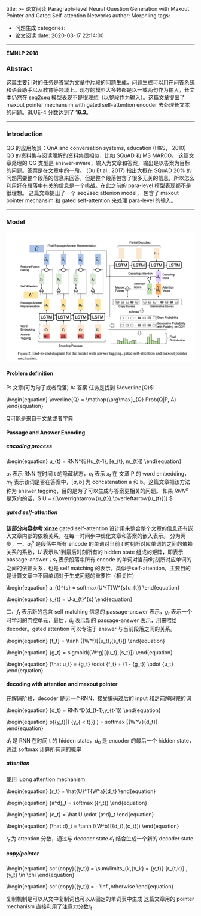 title: >-
  论文阅读 Paragraph-level Neural Question Generation with Maxout Pointer and Gated
  Self-attention Networks
author: Morphling
tags:
  - 问题生成
categories:
  - 论文阅读
date: 2020-03-17 22:14:00
---
**EMNLP 2018**
### Abstract 
这篇主要针对的任务是答案为文章中片段的问题生成，问题生成可以用在问答系统和语音助手以及教育等领域上。现存的模型大多数都是以一或两句作为输入，长文本仍然在 seq2seq 模型表现不是很理想（以整段作为输入）。这篇文章提出了 maxout pointer mechansim with gated self-attention encoder 去处理长文本的问题。BLUE-4 分数达到了 **16.3**。

---
### Introduction
QG 的应用场景：QnA and conversation systems, education (H&S， 2010)
QG 的资料集与阅读理解的资料集很相似，比如 SQuAD 和 MS MARCO。
这篇文章处理的 QG 类型是 answer-aware，输入为文章和答案，输出是以答案为目标的问题。答案是在文章中的一段。
(Du Et al., 2017) 指出大概在 SQuAD 20% 的问题需要整个段落的信息来回答，但是整个段落包含了很多无关的信息，所以怎么利用好在段落中有关的信息是一个挑战。在此之前的 para-level 模型表现都不是很理想。
这篇文章提出了一个 seq2seq attenion model， 包含了 maxout pointer mechansim 和 gated self-attention 来处理 para-level 的输入。

---
### Model
![upload successful](/images/pasted-1.png)
#### Problem definition
P: 文章(可为句子或者段落)
A: 答案
任务是找到 $\overline{Q}$:

\begin{equation}
	\overline{Q} = \mathop{\arg\max}_{Q} Prob(Q|P, A)
\end{equation}

Q可能是来自于文章或者字典
#### Passage and Answer Encoding
##### encoding process

\begin{equation}
	u_{t} = RNN^{E}(u_{t-1}, [e_{t}, m_{t}])
\end{equation}

$u_{t}$ 表示 RNN 在时间 t 的隐藏状态，$e_{t}$ 表示 $x_{t}$ 在 文章 P 的 word embedding，$m_{t}$ 表示该词是否在答案中，$[a, b]$ 为 concatenation a 和 b。这篇文章把该方法称为 answer tagging，目的是为了可以生成与答案更相关的问题。
如果 $RNN^{e}$ 是双向的话，$ U = {[\overrightarrow{u_{t}},\overleftarrow{u_{t}}]} $

##### gated self-attention
**该部分内容参考 [xinze](https://www.cnblogs.com/LuoboLiam/p/11688786.html)**
gated self-attention 设计用来整合整个文章的信息还有嵌入文章内部的依赖关系，在每一时间步中优化文章和答案的嵌入表示。
分为两步，一、$a_{t}^{s}$ 是段落中所有 encode 的单词对当前 $t$ 时刻所对应单词的之间的依赖关系的系数，$U$ 表示从1到最后时刻所有的 hidden state 组成的矩阵，即表示 passage-answer；${s_t}$ 表示段落中所有 encode 的单词对当前$t$时刻所对应单词的之间的依赖关系，也是 self matching 的表示。类似于self-attention，主要目的是计算文章中不同单词对于生成问题的重要性（相关性）

\begin{equation}
	a_{t}^{s} = softmax(U^{T}W^{s}u_{t})
\end{equation}

\begin{equation}
	s_{t} = U·a_{t}^{s}
\end{equation}


二、${f_t}$ 表示新的包含 self matching 信息的 passage-answer 表示，${g_t}$ 表示一个可学习的门控单元，最后，${\hat u_t}$ 表示新的 passage-answer 表示，用来喂给decoder。gated attention 可以专注于 answer 与当前段落之间的关系。

\begin{equation}
	{f_t} = \tanh ({W^f}[{u_t},{s_t}])
\end{equation}

\begin{equation}
	{g_t} = sigmoid({W^g}[{u_t},{s_t}])
\end{equation}

\begin{equation}
	{\hat u_t} = {g_t} \odot {f_t} + (1 - {g_t}) \odot {u_t}
\end{equation}

#### decoding with attention and maxout pointer

在解码阶段，decoder 是另一个RNN，接受编码过后的 input 和之前解码完的词

\begin{equation}
	{d_t} = RNN^D(d_{t-1},y_{t-1})
\end{equation}

\begin{equation}
	p({y_t}|\{ {y_{ < t}}\} ) = softmax ({W^V}{d_t})
\end{equation}

$d_t$ 是 RNN 在时间 t 的 hidden state，$d_0$ 是  encoder 的最后一个 hidden state，通过 softmax 计算所有词的概率

##### attention
使用 luong attention mechanism

\begin{equation}
	{r_t} = \hat{U}^T{W^a}{d_t}
\end{equation}

\begin{equation}
	{a^d}_t = softmax ({r_t})
\end{equation}

\begin{equation}
	{c_t} = \hat U \cdot {a^d}_t
\end{equation}

\begin{equation}
	{\hat d}_t = \tanh ({W^b}[{d_t},{c_t}])
\end{equation}

$r_t$ 为 attention 分数，通过与 decoder state $d_t$ 结合生成一个新的 decoder state

##### copy/pointer

\begin{equation}
	sc^{copy}({y_t}) = \sum\limits_{k,{x_k} = {y_t}} {r_{t,k}} ,{y_t} \in \chi 
\end{equation}

\begin{equation}
	sc^{copy}({y_t}) =  - \inf ,otherwise
\end{equation}

复制机制是可以从文中复制词也可以从固定的单词表中生成
这篇文章用的 pointer mechanism 直接利用了注意力分数$r_t$